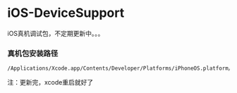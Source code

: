 # iOS-DeviceSupport
iOS真机调试包，不定期更新中。。。

### 真机包安装路径
```
/Applications/Xcode.app/Contents/Developer/Platforms/iPhoneOS.platform/DeviceSupport
```
注：更新完，xcode重启就好了

